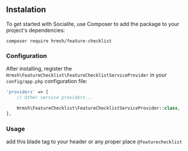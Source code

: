 ## Instalation

To get started with Socialite, use Composer to add the package to your project's dependencies:

    composer require hrmsh/feature-checklist

### Configuration
After installing, register the `Hrmsh\FeatureChecklist\FeatureChecklistServiceProvider` in your `config/app.php` configuration file:

```php
'providers' => [
    // Other service providers...

    Hrmsh\FeatureChecklist\FeatureChecklistServiceProvider::class,
],
```

### Usage
add this blade tag to your header or any proper place
`@featurechecklist`

